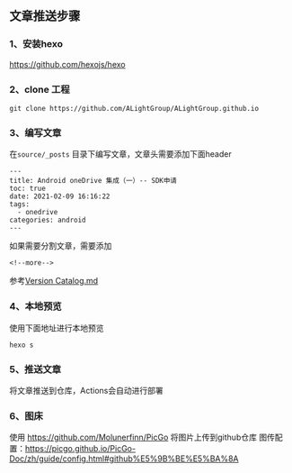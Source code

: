 ## 文章推送步骤

### 1、安装hexo

https://github.com/hexojs/hexo


### 2、clone 工程
```
git clone https://github.com/ALightGroup/ALightGroup.github.io
```

### 3、编写文章
在`source/_posts` 目录下编写文章，文章头需要添加下面header
```
---
title: Android oneDrive 集成（一）-- SDK申请
toc: true
date: 2021-02-09 16:16:22
tags: 
  - onedrive
categories: android
---
```

如果需要分割文章，需要添加
```
<!--more-->
```

参考[Version Catalog.md](https://github.com/ALightGroup/ALightGroup.github.io/blob/main/source/_posts/gradle/Version%20Catalog.md)


### 4、本地预览
使用下面地址进行本地预览
```
hexo s
```


### 5、推送文章
将文章推送到仓库，Actions会自动进行部署


### 6、图床
使用 https://github.com/Molunerfinn/PicGo 将图片上传到github仓库
图传配置：https://picgo.github.io/PicGo-Doc/zh/guide/config.html#github%E5%9B%BE%E5%BA%8A













